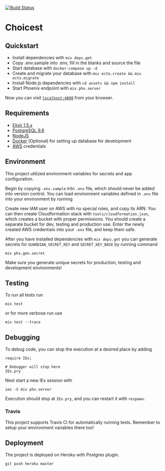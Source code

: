[![Build Status](https://travis-ci.org/Cadiac/choicest.svg?branch=master)](https://travis-ci.org/Cadiac/choicest)

# Choicest

## Quickstart

  * Install dependencies with `mix deps.get`
  * Copy .env.sample into .env, fill in the blanks and source the file
  * Start database with `docker-compose up -d`
  * Create and migrate your database with `mix ecto.create && mix ecto.migrate`
  * Install Node.js dependencies with `cd assets && npm install`
  * Start Phoenix endpoint with `mix phx.server`

Now you can visit [`localhost:4000`](http://localhost:4000) from your browser.

## Requirements

  * [Elixir 1.5.x](https://elixir-lang.org/install.html)
  * [PostgreSQL 9.6](https://www.postgresql.org/)
  * [NodeJS](https://nodejs.org/en/)
  * [Docker](https://www.docker.com/) (Optional) for setting up database for development
  * [AWS](https://aws.amazon.com/) credentials

## Environment

This project utilized environment variables for secrets and app configuration.

Begin by copying `.env.sample` into `.env` file, which should never be added into version control. You can load environment variables defined in `.env` file into your environment by running

Create new IAM user on AWS with no special roles, and copy its ARN. You can then create Cloudformation stack with `tools/cloudformation.json`, which creates a bucket with proper permissions. You should create a separate bucket for dev, testing and production use. Enter the newly created AWS credentials into your `.env` file, and keep them safe.

After you have installed dependencies with `mix deps.get` you can generate secrets for `GUARDIAN_SECRET_KEY` and `SECRET_KEY_BASE` by running command

```
mix phx.gen.secret
```

Make sure you generate unique secrets for production, testing and development environments!

## Testing

To run all tests run

```
mix test
```

or for more verbose run use

```
mix test --trace
```

## Debugging

To debug code, you can stop the execution at a desired place by adding

```
require IEx;

# Debugger will stop here
IEx.pry
```

Next start a new IEx session with

```
iex -S mix phx.server
````

Execution should stop at `IEx.pry`, and you can restart it with `respawn`.


### Travis

This project supports Travis CI for automatically running tests. Remember to setup your environment variables there too!

## Deployment

The project is deployed on Heroku with Postgres plugin.

```
git push heroku master
```


